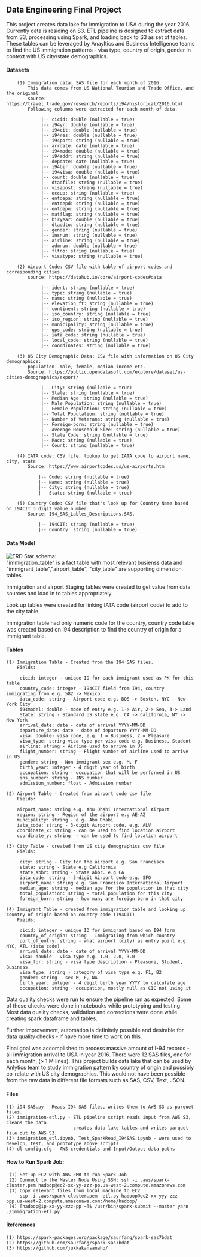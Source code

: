## Data Engineering Final Project

This project creates data lake for Immigration to USA during the year 2016.  Currently data
is residing on S3.  ETL pipeline is designed to extract data from S3, processing using Spark,
and loading back to S3 as set of tables.  These tables can be leveraged by Anayltics and Business 
Intelligence teams to find the US immigration patterns - visa type, country of origin, gender 
in context with US city/state demographics.

#### Datasets
        (1) Immigration data: SAS file for each month of 2016. 
            This data comes from US National Tourism and Trade Office, and the original
            source: https://travel.trade.gov/research/reports/i94/historical/2016.html 
            Following columns were extracted for each month of data.
            
                 |-- cicid: double (nullable = true)
                 |-- i94yr: double (nullable = true)
                 |-- i94cit: double (nullable = true)
                 |-- i94res: double (nullable = true)
                 |-- i94port: string (nullable = true)
                 |-- arrdate: date (nullable = true)
                 |-- i94mode: double (nullable = true)
                 |-- i94addr: string (nullable = true)
                 |-- depdate: date (nullable = true)
                 |-- i94bir: double (nullable = true)
                 |-- i94visa: double (nullable = true)
                 |-- count: double (nullable = true)
                 |-- dtadfile: string (nullable = true)
                 |-- visapost: string (nullable = true)
                 |-- occup: string (nullable = true)
                 |-- entdepa: string (nullable = true)
                 |-- entdepd: string (nullable = true)
                 |-- entdepu: string (nullable = true)
                 |-- matflag: string (nullable = true)
                 |-- biryear: double (nullable = true)
                 |-- dtaddto: string (nullable = true)
                 |-- gender: string (nullable = true)
                 |-- insnum: string (nullable = true)
                 |-- airline: string (nullable = true)
                 |-- admnum: double (nullable = true)
                 |-- fltno: string (nullable = true)
                 |-- visatype: string (nullable = true)

        (2) Airport Code: CSV file with table of airport codes and corresponding cities
            source: https://datahub.io/core/airport-codes#data
            
                 |-- ident: string (nullable = true)
                 |-- type: string (nullable = true)
                 |-- name: string (nullable = true)
                 |-- elevation_ft: string (nullable = true)
                 |-- continent: string (nullable = true)
                 |-- iso_country: string (nullable = true)
                 |-- iso_region: string (nullable = true)
                 |-- municipality: string (nullable = true)
                 |-- gps_code: string (nullable = true)
                 |-- iata_code: string (nullable = true)
                 |-- local_code: string (nullable = true)
                 |-- coordinates: string (nullable = true)
        
        (3) US City Demographic Data: CSV file with information on US City demographics:
            population -male, female, median income etc. 
            Source: https://public.opendatasoft.com/explore/dataset/us-cities-demographics/export/
            
                 |-- City: string (nullable = true)
                 |-- State: string (nullable = true)
                 |-- Median Age: string (nullable = true)
                 |-- Male Population: string (nullable = true)
                 |-- Female Population: string (nullable = true)
                 |-- Total Population: string (nullable = true)
                 |-- Number of Veterans: string (nullable = true)
                 |-- Foreign-born: string (nullable = true)
                 |-- Average Household Size: string (nullable = true)
                 |-- State Code: string (nullable = true)
                 |-- Race: string (nullable = true)
                 |-- Count: string (nullable = true)

        (4) IATA code: CSV file, lookup to get IATA code to airport name, city, state
            Source: https://www.airportcodes.us/us-airports.htm
            
                |-- Code: string (nullable = true)
                |-- Name: string (nullable = true)
                |-- City: string (nullable = true)
                |-- State: string (nullable = true)
     
        (5) Country Code: CSV file that's look up for Country Name based on I94CIT 3 digit value number
            Source: I94_SAS_Lables_Descriptions.SAS.
            
                |-- I94CIT: string (nullable = true)
                |-- Country: string (nullable = true)

#### Data Model

![ERD](Miscellaneous/Immigration-ERD.jpg)
Star schema:  
"immigration_table" is a fact table with most relevant busienss data and 
"immigrant_table","airport_table", "city_table" are supporting dimension tables.

Immigration and airport Staging tables were created to get value from data sources and load in to tables appropriately.

Look up tables were created for linking IATA code (airport code) to add to the city table. 

Immigration table had only numeric code for the country, country code table was created based on I94 description to find the
country of origin for a immigrant table. 


#### Tables

    (1) Immigration Table - Created from the I94 SAS files.
        Fields:
    
         cicid: integer - unique ID for each immigrant used as PK for this table
         country_code: integer - I94CIT field from I94, country immigrating from e.g. 582 -> Mexico
         iata_code: string - Airport code e.g. BOS -> Boston, NYC - New York City
         i94model: double - mode of entry e.g. 1-> Air, 2-> Sea, 3-> Land
         State: string - Standard US state e.g. CA -> California, NY -> New York
         arrival_date: date - data of arrival YYYY-MM-DD
         departure_date: date - date of departure YYYY-MM-DD
         visa: double- visa code, e.g. 1 = Business, 2 = Pleasure
         visa_type: string visa type per visa code e.g. Business, Student
         airline: string - Airline used to arrive in US
         flight_number: string - Flight Number of airline used to arrive in US
         gender: string - Non immigrant sex e.g. M, F
         birth_year: integer - 4 digit year of birth
         occupation: string - occupation that will be performed in US
         ins_number: string - INS number
         admission_number: float - Admission number
         
    (2) Airport Table - Created from airport code csv file
        Fields:
        
        airport_name: string e.g. Abu Dhabi International Airport
        region: string - Region of the airport e.g AE-AZ
        muncipality: string - e.g. Abu Dhabi
        iata_code: string - 3-digit Airport code, e.g. ALV
        coordinate_x: string - can be used to find location airport
        coordinate_y: string  - can be used to find location airport
        
    (3) City Table - created from US city demographics csv file
        Fields:
          
         city: string - City for the airport e.g. San Francisco 
         state: string - State e.g California
         state_abbr: string - State abbr. e.g CA
         iata_code: string - 3-digit Airport code e.g. SFO
         airport_name: string e.g. San Francisco International Airport
         median_age: string - median age for the population in that city
         total_population: string - total population for this city
         foreign_born: string - how many are foreign born in that city
         
    (4) Immigrant Table - created from immigration table and looking up country of origin based on country code (I94CIT)
        Fields:
        
         cicid: integer - unique ID for immigrant based on I94 form
         country_of_origin: string - Immigrating from which country
         port_of_entry: string - what airport (city) as entry point e.g. NYC, ATL (iata code)
         arrival_date: date - date of arrival YYYY-MM-DD 
         visa: double - visa type e.g. 1.0, 2.0, 3.0
         visa_for: string - visa type description - Pleasure, Student, Business
         visa_type: string - category of visa type e.g. F1, B2
         gender: string - sex M, F, NA
         birth_year: integer - 4 digit birth year YYYY to calculate age
         occupation: string - occupation, mostly null as CIC not using it
         
Data quality checks were run to ensure the pipeline ran as expected.  Some of these checks were done in notebooks while
prototyping and testing. Most data quality checks, validation and corrections were done while creating spark dataframe and tables.

Further improvement, automation is definitely possible and desirable for data quality checks - if have more time to work on this.


Final goal was accomplished to process massive amount of I-94 records - all immigration arrival to USA in year 2016.
There were 12 SAS files, one for each month, (> 1 M lines). This project builds data lake that can be used by Anlytics
team to study immigration pattern by country of origin and possibly co-relate with US city demographics.
This would not have been possible from the raw data in different file formats such as SAS, CSV, Text, JSON.

#### Files
    (1) i94-SAS.py - Reads I94 SAS files, writes them to AWS S3 as parquet files.
    (2) immigration-etl.py - ETL pipeline script reads input from AWS S3, cleans the data
                             creates data lake tables and writes parquet file out to AWS S3. 
    (3) immigration_etl.ipynb, Test_SparkRead_I94SAS.ipynb - were used to develop, test, and prototype above scripts.
    (4) dl-config.cfg - AWS credentials and Input/Output data paths
                     

#### How to Run Spark Job:
    
     (1) Set up EC2 with AWS EMR to run Spark Job
     (2) Connect to the Master Node Using SSH: ssh -i .aws/spark-cluster.pem hadoop@ec2-xx-yy-zzz-pp.us-west-2.compute.amazonaws.com
     (3) Copy relevant files from local machine to EC2 
         scp -i .aws/spark-cluster.pem  etl.py hadoop@ec2-xx-yyy-zzz-ppp.us-west-2.compute.amazonaws.com:/home/hadoop/
     (4) [hadoop@ip-xx-yy-zzz-pp ~]$ /usr/bin/spark-submit --master yarn ./immigration-etl.py
     
     
#### References
    (1) https://spark-packages.org/package/saurfang/spark-sas7bdat
    (2) https://github.com/saurfang/spark-sas7bdat
    (3) https://github.com/jukkakansanaho/